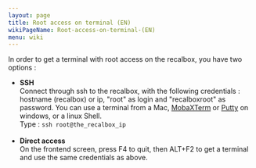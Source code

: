 ```yaml
---
layout: page
title: Root access on terminal (EN)
wikiPageName: Root-access-on-terminal-(EN)
menu: wiki
---
```


In order to get a terminal with root access on the recalbox, you have two options : 
- **SSH**  
Connect through ssh to the recalbox, with the following credentials : hostname (recalbox) or ip, 
"root" as login and "recalboxroot" as password.
You can use a terminal from a Mac, [MobaXTerm](http://mobaxterm.mobatek.net/) or [Putty](http://www.chiark.greenend.org.uk/~sgtatham/putty/download.html) on windows, or a linux Shell.  
Type : 
```ssh root@the_recalbox_ip```
<br><br>
- **Direct access**  
On the frontend screen, press F4 to quit, then ALT+F2 to get a terminal and use the same credentials as above.


